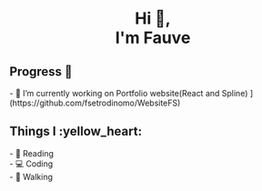<h1 align="center">Hi 👋, 
<br>
  I'm Fauve</h1>

<h2> Progress 🌱  </h2>
- 🔭 I’m currently working on Portfolio website(React and Spline) ](https://github.com/fsetrodinomo/WebsiteFS)


<h2> Things I :yellow_heart: </h2>
- 📘  Reading
<br>
- 💻  Coding
<br>
- 🚶   Walking

